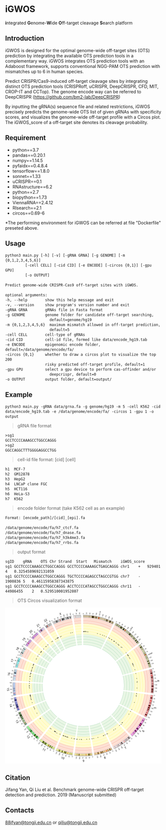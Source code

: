 # iGWOS
**i**ntegrated **G**enome-**W**ide **O**ff-target cleavage **S**earch platform

## Introduction
iGWOS is designed for the optimal genome-wide off-target sites (OTS) prediction by integrating the available OTS prediction tools in a complementary way. iGWOS integrates OTS prediction tools with an Adaboost framework, supports conventional NGG-PAM OTS prediction with mismatches up to 6 in human species.


Predict CRISPR/Cas9-induced off-target cleavage sites by integrating distinct OTS prediction tools (CRISPRoff, uCRISPR, DeepCRISPR, CFD, MIT, CROP-IT and CCTop).
The genome encode way can be referred to DeepCRISPR (https://github.com/bm2-lab/DeepCRISPR)

By inputting the gRNA(s) sequence file and related restrictions, iGWOS precisely predicts the genome-wide OTS list of given gRNAs with specificity scores, and visualizes the genome-wide off-target profile with a Circos plot. The iGWOS_score of a off-target site denotes its cleavage probability.

## Requirement
* python==3.7   
* pandas==0.20.1  
* numpy==1.14.5   
* pyfaidx==0.4.8.4    
* tensorflow==1.8.0  
* sonnet==1.33
* uCRISPR==0.1
* RNAstructure==6.2
* python==2.7
* biopython==1.73
* ViennaRNA==2.4.12
* RIsearch==2.1
* circos==0.69-6

*The performing environment for iGWOS can be referred at file "Dockerfile" preseted above.

## Usage
    python3 main.py [-h] [-v] [-gRNA GRNA] [-g GENOME] [-m {0,1,2,3,4,5,6}]
             [-cell CELL] [-cid CID] [-e ENCODE] [-circos {0,1}] [-gpu GPU]
             [-o OUTPUT]

    Predict genome-wide CRISPR-Cas9 off-target sites with iGWOS.

    optional arguments:
    -h, --help        show this help message and exit
    -v, --version     show program's version number and exit
    -gRNA GRNA        gRNAs file in Fasta format
    -g GENOME         genome folder for candidate off-target searching,
                        default=genome/hg19
    -m {0,1,2,3,4,5,6}  maximum mismatch allowed in off-target prediction,
                        default=5
    -cell CELL        cell-type of gRNAs
    -cid CID          cell-id file, formed like data/encode_hg19.tab
    -e ENCODE         epigenomic encode folder, default=/data/genome/encode/fa/
    -circos {0,1}     whether to draw a circos plot to visualize the top 200
                      risky predicted off-target profile, default=1
    -gpu GPU          select a gpu device to perform cas-offinder and/or
                        deepcrispr, default=0
    -o OUTPUT         output folder, default=output/
      
## Example  
    
    python3 main.py -gRNA data/grna.fa -g genome/hg19 -m 5 -cell K562 -cid data/encode_hg19.tab -e /data/genome/encode/fa/ -circos 1 -gpu 1 -o output

> gRNA file format     

    >sg1
    GCCTCCCCAAAGCCTGGCCAGGG
    >sg2
    GGCCAGGCTTTGGGGAGGCCTGG

> cell-id file format: [cid] [cell]
    
    h1	MCF-7
    h2	GM12878
    h3	HepG2
    h4	LNCaP clone FGC
    h5	HCT116
    h6	HeLa-S3
    h7	K562

> encode folder format (take K562 cell as an example)

    Format: [encode_path]/[cid]_[epi].fa
    
    /data/genome/encode/fa/h7_ctcf.fa
    /data/genome/encode/fa/h7_dnase.fa
    /data/genome/encode/fa/h7_h3k4me3.fa
    /data/genome/encode/fa/h7_rrbs.fa
    
> output format

    sgID	gRNA	OTS	Chr	Strand	Start	Mismatch	iGWOS_score
    sg1	GCCTCCCCAAAGCCTGGCCAGGG	GCCTCCCCAAAAGCTGAGCAGGG	chr1	+	929401	4	0.3254589692131059
    sg1	GCCTCCCCAAAGCCTGGCCAGGG	TGCTCCCCAGAGCCTAGCCGTGG	chr7	-	1900836	5	0.46115958387343875
    sg1	GCCTCCCCAAAGCCTGGCCAGGG	ACCTCCCCATAGCCTGGCCAGGG	chr11	-	44986455	2	0.529510001952807
 
> OTS Circos visualization format 

 ![off-target profile](output/circos_igwos.svg) 
    
## Citation

Jifang Yan, Qi Liu et al. Benchmark genome-wide CRISPR off-target detection and prediction. 2019 (Manuscript submitted)


## Contacts

[88jfyan@tongji.edu.cn](88jfyan@tongji.edu.cn) or [qiliu@tongji.edu.cn](qiliu@tongji.edu.cn)
